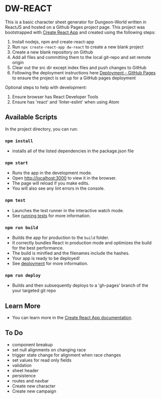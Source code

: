# DW-REACT

This is a basic character sheet generator for Dungeon-World written in ReactJS and hosted on a Github Pages project page. This project was bootstrapped with [Create React App](https://github.com/facebook/create-react-app) and created using the following steps:
1. Install nodejs, npm and create-react-app
2. Run `npx create-react-app dw-react` to create a new blank project
3. Create a new blank repository on Github
4. Add all files and committing them to the local git-repo and set remote origin
5. Clear out the src dir except index files and push changes to GitHub
6. Following the deployment instructions here [Deployment - GitHub Pages](https://create-react-app.dev/docs/deployment/#github-pages) to ensure the project is set up for a GitHub pages deployment

Optional steps to help with development:
1. Ensure browser has React Developer Tools
2. Ensure has 'react' and 'linter-eslint' when using Atom

## Available Scripts

In the project directory, you can run:

### `npm install`

- installs all of the listed dependencies in the package.json file

### `npm start`

- Runs the app in the development mode.
- Open [http://localhost:3000](http://localhost:3000) to view it in the browser.
- The page will reload if you make edits.
- You will also see any lint errors in the console.

### `npm test`

- Launches the test runner in the interactive watch mode.
- See [running tests](https://facebook.github.io/create-react-app/docs/running-tests) for more information.

### `npm run build`

- Builds the app for production to the `build` folder.
- It correctly bundles React in production mode and optimizes the build for the best performance.
- The build is minified and the filenames include the hashes.
- Your app is ready to be deployed!
- See [deployment](https://facebook.github.io/create-react-app/docs/deployment) for more information.

### `npm run deploy`

- Builds and then subsequently deploys to a 'gh-pages' branch of the your targeted git repo

## Learn More

- You can learn more in the [Create React App documentation](https://facebook.github.io/create-react-app/docs/getting-started).

## To Do
- component breakup
- set null alignments on changing race
- trigger state change for alignment when race changes
- set values for read only fields
- validation
- sheet header
- persistence
- routes and navbar
- Create new character
- Create new campaign
